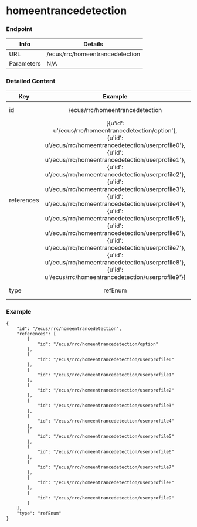 # homeentrancedetection



### Endpoint

| Info  | Details |
| ------------- | ------------- |
| URL   | /ecus/rrc/homeentrancedetection   |
| Parameters  | N/A  |

### Detailed Content

|  Key  | Example | Description |
| ------------- | :------: | ------------------------------ |
|  id | /ecus/rrc/homeentrancedetection | Message ID (URL) |
|  references | [{u'id': u'/ecus/rrc/homeentrancedetection/option'}, {u'id': u'/ecus/rrc/homeentrancedetection/userprofile0'}, {u'id': u'/ecus/rrc/homeentrancedetection/userprofile1'}, {u'id': u'/ecus/rrc/homeentrancedetection/userprofile2'}, {u'id': u'/ecus/rrc/homeentrancedetection/userprofile3'}, {u'id': u'/ecus/rrc/homeentrancedetection/userprofile4'}, {u'id': u'/ecus/rrc/homeentrancedetection/userprofile5'}, {u'id': u'/ecus/rrc/homeentrancedetection/userprofile6'}, {u'id': u'/ecus/rrc/homeentrancedetection/userprofile7'}, {u'id': u'/ecus/rrc/homeentrancedetection/userprofile8'}, {u'id': u'/ecus/rrc/homeentrancedetection/userprofile9'}] |  |
|  type | refEnum | Data type of value |



### Example
```
{
    "id": "/ecus/rrc/homeentrancedetection",
    "references": [
        {
            "id": "/ecus/rrc/homeentrancedetection/option"
        },
        {
            "id": "/ecus/rrc/homeentrancedetection/userprofile0"
        },
        {
            "id": "/ecus/rrc/homeentrancedetection/userprofile1"
        },
        {
            "id": "/ecus/rrc/homeentrancedetection/userprofile2"
        },
        {
            "id": "/ecus/rrc/homeentrancedetection/userprofile3"
        },
        {
            "id": "/ecus/rrc/homeentrancedetection/userprofile4"
        },
        {
            "id": "/ecus/rrc/homeentrancedetection/userprofile5"
        },
        {
            "id": "/ecus/rrc/homeentrancedetection/userprofile6"
        },
        {
            "id": "/ecus/rrc/homeentrancedetection/userprofile7"
        },
        {
            "id": "/ecus/rrc/homeentrancedetection/userprofile8"
        },
        {
            "id": "/ecus/rrc/homeentrancedetection/userprofile9"
        }
    ],
    "type": "refEnum"
}
```
